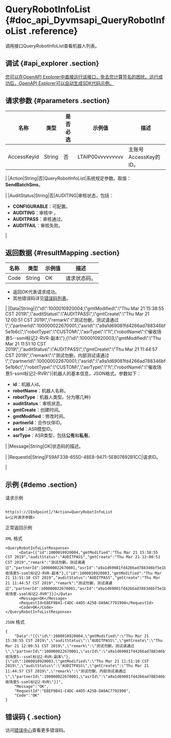 # QueryRobotInfoList {#doc_api_Dyvmsapi_QueryRobotInfoList .reference}

调用接口QueryRobotInfoList查看机器人列表。

## 调试 {#api_explorer .section}

[您可以在OpenAPI Explorer中直接运行该接口，免去您计算签名的困扰。运行成功后，OpenAPI Explorer可以自动生成SDK代码示例。](https://api.aliyun.com/#product=Dyvmsapi&api=QueryRobotInfoList&type=RPC&version=2017-05-25)

## 请求参数 {#parameters .section}

|名称|类型|是否必选|示例值|描述|
|--|--|----|---|--|
|AccessKeyId|String|否|LTAIP00vvvvvvvvv|主账号AccessKey的ID。

 |
|Action|String|否|QueryRobotInfoList|系统规定参数。取值：**SendBatchSms**。

 |
|AuditStatus|String|否|AUDITING|审核状态，包括：

 -   **CONFIGURABLE**：可配置。
-   **AUDITING**：审核中 。
-   **AUDITPASS**：审核通过。
-   **AUDITFAIL**：审核失败。

 |

## 返回数据 {#resultMapping .section}

|名称|类型|示例值|描述|
|--|--|---|--|
|Code|String|OK|请求状态码。

 -   返回OK代表请求成功。
-   其他错误码详见[错误码列表](~~112502~~)。

 |
|Data|String|\{\\"id\\":1000010920004,\\"gmtModified\\":\\"Thu Mar 21 15:38:55 CST 2019\\",\\"auditStatus\\":\\"AUDITPASS\\",\\"gmtCreate\\":\\"Thu Mar 21 12:00:51 CST 2019\\",\\"remark\\":\\"测试勿删，测试请通过\\",\\"partnerId\\":100000022670001,\\"asrId\\":\\"a9a1d69081fd4266ad788346bf5e1b6c\\",\\"robotType\\":\\"CUSTOM\\",\\"asrType\\":\\"1\\",\\"robotName\\":\\"催收场景5--ssml标记2-RVR-副本\\"\},\{\\"id\\":1000010920003,\\"gmtModified\\":\\"Thu Mar 21 11:51:10 CST 2019\\",\\"auditStatus\\":\\"AUDITPASS\\",\\"gmtCreate\\":\\"Thu Mar 21 11:44:57 CST 2019\\",\\"remark\\":\\"测试勿删，内部测试请通过\\",\\"partnerId\\":100000022670001,\\"asrId\\":\\"a9a1d69081fd4266ad788346bf5e1b6c\\",\\"robotType\\":\\"CUSTOM\\",\\"asrType\\":\\"1\\",\\"robotName\\":\\"催收场景5-ssml标记2-RVR\\"\}|机器人的基本信息，JSON格式。参数如下：

 -   **id**：机器人id。
-   **robotName**：机器人名称。
-   **robotType**：机器人类型。分为哪几种》
-   **auditStatus**：审核状态。
-   **gmtCreate**：创建时间。
-   **gmtModified**：修改时间。
-   **partnerId**：合作伙伴ID。
-   **asrId**：ASR模型ID。
-   **asrType**：ASR类型，包括**公有**和**私有**。

 |
|Message|String|OK|状态码的描述。

 |
|RequestId|String|F59AF338-655D-48E8-9471-5EB07692B1CC|请求ID。

 |

## 示例 {#demo .section}

请求示例

``` {#request_demo}

http(s)://[Endpoint]/?Action=QueryRobotInfoList
&<公共请求参数>

```

正常返回示例

`XML` 格式

``` {#xml_return_success_demo}
<QueryRobotInfoListResponse>
	  <Data>[{"id":1000010920004,"gmtModified":"Thu Mar 21 15:38:55 CST 2019","auditStatus":"AUDITPASS","gmtCreate":"Thu Mar 21 12:00:51 CST 2019","remark":"测试勿删，测试请通过","partnerId":100000022670001,"asrId":"a9a1d69081fd4266ad788346bf5e1b6c","robotType":"CUSTOM","asrType":"1","robotName":"催收场景5-ssml标记2-RVR-副本"},{"id":1000010920003,"gmtModified":"Thu Mar 21 11:51:10 CST 2019","auditStatus":"AUDITPASS","gmtCreate":"Thu Mar 21 11:44:57 CST 2019","remark":"测试勿删，测试请通过","partnerId":100000022670001,"asrId":"a9a1d69081fd4266ad788346bf5e1b6c","robotType":"CUSTOM","asrType":"1","robotName":"催收场景-ssml标记2-RVR"}}]</Data>
	  <Message>OK</Message>
	  <RequestId>E8EF9B41-C4DC-44D5-A25B-DA9AC7791998</RequestId>
	  <Code>OK</Code>
</QueryRobotInfoListResponse>
```

`JSON` 格式

``` {#json_return_success_demo}
{
	"Data":"[{\"id\":1000010920004,\"gmtModified\":\"Thu Mar 21 15:38:55 CST 2019\",\"auditStatus\":\"AUDITPASS\",\"gmtCreate\":\"Thu Mar 21 12:00:51 CST 2019\",\"remark\":\"测试勿删，测试请通过\",\"partnerId\":100000022670001,\"asrId\":\"a9a1d69081fd4266ad788346bf5e1b6c\",\"robotType\":\"CUSTOM\",\"asrType\":\"1\",\"robotName\":\"催收场景5--ssml标记2-RVR-副本\"},{\"id\":1000010920003,\"gmtModified\":\"Thu Mar 21 11:51:10 CST 2019\",\"auditStatus\":\"AUDITPASS\",\"gmtCreate\":\"Thu Mar 21 11:44:57 CST 2019\",\"remark\":\"测试勿删，内部测试请通过\",\"partnerId\":100000022670001,\"asrId\":\"a9a1d69081fd4266ad788346bf5e1b6c\",\"robotType\":\"CUSTOM\",\"asrType\":\"1\",\"robotName\":\"催收场景5-ssml标记2-RVR\"}]",
	"Message":"OK",
	"RequestId":"E8EF9B41-C4DC-44D5-A25B-DA9AC7791998",
	"Code":"OK"
}
```

## 错误码 { .section}

访问[错误中心](https://error-center.aliyun.com/status/product/Dyvmsapi)查看更多错误码。

